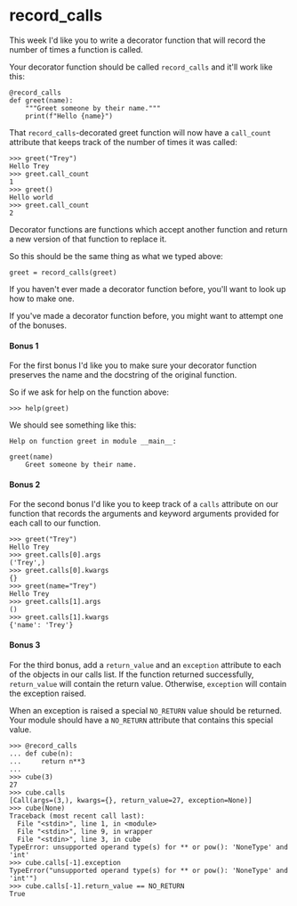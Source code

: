 # record_calls

This week I'd like you to write a decorator function that will record the number of times a function is called.

Your decorator function should be called `record_calls` and it'll work like this:

    @record_calls
    def greet(name):
        """Greet someone by their name."""
        print(f"Hello {name}")

That `record_calls`-decorated greet function will now have a `call_count` attribute that keeps track of the number of times it was called:

    >>> greet("Trey")
    Hello Trey
    >>> greet.call_count
    1
    >>> greet()
    Hello world
    >>> greet.call_count
    2

Decorator functions are functions which accept another function and return a new version of that function to replace it.

So this should be the same thing as what we typed above:

    greet = record_calls(greet)

If you haven't ever made a decorator function before, you'll want to look up how to make one.

If you've made a decorator function before, you might want to attempt one of the bonuses.

#### Bonus 1

For the first bonus I'd like you to make sure your decorator function preserves the name and the docstring of the original function.

So if we ask for help on the function above:

    >>> help(greet)

We should see something like this:

    Help on function greet in module __main__:
    
    greet(name)
        Greet someone by their name.

#### Bonus 2

For the second bonus I'd like you to keep track of a `calls` attribute on our function that records the arguments and keyword arguments provided for each call to our function.

    >>> greet("Trey")
    Hello Trey
    >>> greet.calls[0].args
    ('Trey',)
    >>> greet.calls[0].kwargs
    {}
    >>> greet(name="Trey")
    Hello Trey
    >>> greet.calls[1].args
    ()
    >>> greet.calls[1].kwargs
    {'name': 'Trey'}
    
#### Bonus 3

For the third bonus, add a `return_value` and an `exception` attribute to each of the objects in our calls list. If the function returned successfully, `return_value` will contain the return value. Otherwise, `exception` will contain the exception raised.

When an exception is raised a special `NO_RETURN` value should be returned. Your module should have a `NO_RETURN` attribute that contains this special value.

    >>> @record_calls
    ... def cube(n):
    ...     return n**3
    ...
    >>> cube(3)
    27
    >>> cube.calls
    [Call(args=(3,), kwargs={}, return_value=27, exception=None)]
    >>> cube(None)
    Traceback (most recent call last):
      File "<stdin>", line 1, in <module>
      File "<stdin>", line 9, in wrapper
      File "<stdin>", line 3, in cube
    TypeError: unsupported operand type(s) for ** or pow(): 'NoneType' and 'int'
    >>> cube.calls[-1].exception
    TypeError("unsupported operand type(s) for ** or pow(): 'NoneType' and 'int'")
    >>> cube.calls[-1].return_value == NO_RETURN
    True

